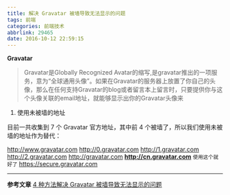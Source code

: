 ```yaml
---
title: 解决 Gravatar 被墙导致无法显示的问题
tags: 前端
categories: 前端技术
abbrlink: 29465
date: 2016-10-12 22:59:15
---
```


**Gravatar**
>Gravatar是Globally Recognized Avatar的缩写,是gravatar推出的一项服务，意为“全球通用头像”。如果在Gravatar的服务器上放置了你自己的头像，那么在任何支持Gravatar的blog或者留言本上留言时，只要提供你与这个头像关联的email地址，就能够显示出你的Gravatar头像来

1. 使用未被墙的地址

目前一共收集到 7 个 Gravatar 官方地址，其中前 4 个被墙了，所以我们使用未被墙的地址作为替代：

http://www.gravatar.com
http://0.gravatar.com
http://1.gravatar.com
http://2.gravatar.com
http://gravatar.com
**http://cn.gravatar.com** `使用这个就好了`
https://secure.gravatar.com

---

**参考文章**
[4 种方法解决 Gravatar 被墙导致无法显示的问题](http://c7sky.com/unblock-gravatar.html)